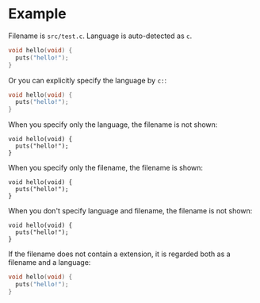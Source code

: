 # Example

Filename is `src/test.c`.
Language is auto-detected as `c`.

```src/test.c
void hello(void) {
  puts("hello!");
}
```

Or you can explicitly specify the language by `c:`:

```c:src/test.c
void hello(void) {
  puts("hello!");
}
```

When you specify only the language, the filename is not shown:

```c:
void hello(void) {
  puts("hello!");
}
```

When you specify only the filename, the filename is shown:

```:filename
void hello(void) {
  puts("hello!");
}
```

When you don't specify language and filename, the filename is not shown:

```
void hello(void) {
  puts("hello!");
}
```

If the filename does not contain a extension, it is regarded both as a filename and a language:

```c
void hello(void) {
  puts("hello!");
}
```
